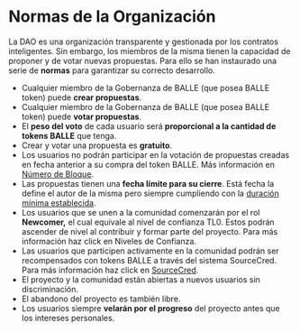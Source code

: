 # Normas de la Organización

La DAO es una organización transparente y gestionada por los contratos inteligentes. Sin embargo, los miembros de la misma tienen la capacidad de proponer y de votar nuevas propuestas. Para ello se han instaurado una serie de **normas** para garantizar su correcto desarrollo.

* Cualquier miembro de la Gobernanza de BALLE \(que posea BALLE token\) puede **crear propuestas**.
* Cualquier miembro de la Gobernanza de BALLE \(que posea BALLE token\) puede **votar propuestas**.
* El **peso del voto** de cada usuario será **proporcional a la cantidad de tokens BALLE** que tenga.
* Crear y votar una propuesta es **gratuito**.
* Los usuarios no podrán participar en la votación de propuestas creadas en fecha anterior a su compra del token BALLE. Más información en [Número de Bloque](tutoriales-dao/crear-propuestas.md#numero-de-bloque).
* Las propuestas tienen una **fecha límite para su cierre**. Está fecha la define el autor de la misma pero siempre cumpliendo con la [duración mínima establecida](tutoriales-dao/crear-propuestas.md#estandarizacion).
* Los usuarios que se unen a la comunidad comenzarán por el rol **Newcomer,** el cual equivale al nivel de confianza TL0. Estos podrán ascender de nivel al contribuir y formar parte del proyecto. Para más información haz click en Niveles de Confianza.
* Las usuarios que participen activamente en la comunidad podrán ser recompensados con tokens BALLE a través del sistema SourceCred. Para más información haz click en [SourceCred](sistema-sourcecred/).
* El proyecto y la comunidad están abiertas a nuevos usuarios sin discriminación.
* El abandono del proyecto es también libre.
* Los usuarios siempre **velarán por el progreso** del proyecto antes que los intereses personales.






